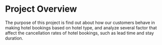 # Project Overview

The purpose of this project is find out about how our customers behave in making hotel bookings based on hotel type, and analyze several factor that affect the cancellation rates of hotel bookings, such as lead time and stay duration.
